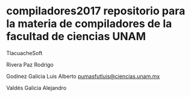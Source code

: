 # compiladores2017 repositorio para la materia de compiladores de la facultad de ciencias UNAM

TlacuacheSoft

Rivera Paz Rodrigo

Godínez Galicia Luis Alberto
pumasfutluis@ciencias.unam.mx

Valdés Galicia Alejandro

